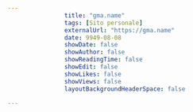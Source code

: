 ---
                title: "gma.name"
                tags: [Sito personale]
                externalUrl: "https://gma.name"
                date: 9949-08-08
                showDate: false
                showAuthor: false
                showReadingTime: false
                showEdit: false
                showLikes: false
                showViews: false
                layoutBackgroundHeaderSpace: false
                ---

